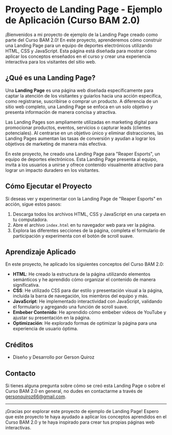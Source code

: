# Proyecto de Landing Page - Ejemplo de Aplicación (Curso BAM 2.0)

¡Bienvenidos a mi proyecto de ejemplo de la Landing Page creado como parte del Curso BAM 2.0! En este proyecto, aprenderemos cómo construir una Landing Page para un equipo de deportes electrónicos utilizando HTML, CSS y JavaScript. Esta página está diseñada para mostrar cómo aplicar los conceptos enseñados en el curso y crear una experiencia interactiva para los visitantes del sitio web.

## ¿Qué es una Landing Page?

Una **Landing Page** es una página web diseñada específicamente para captar la atención de los visitantes y guiarlos hacia una acción específica, como registrarse, suscribirse o comprar un producto. A diferencia de un sitio web completo, una Landing Page se enfoca en un solo objetivo y presenta información de manera concisa y atractiva.

Las Landing Pages son ampliamente utilizadas en marketing digital para promocionar productos, eventos, servicios o capturar leads (clientes potenciales). Al centrarse en un objetivo único y eliminar distracciones, las Landing Pages aumentan las tasas de conversión y ayudan a lograr los objetivos de marketing de manera más efectiva.

En este proyecto, he creado una Landing Page para "Reaper Esports", un equipo de deportes electrónicos. Esta Landing Page presenta al equipo, invita a los usuarios a unirse y ofrece contenido visualmente atractivo para lograr un impacto duradero en los visitantes.

## Cómo Ejecutar el Proyecto

Si deseas ver y experimentar con la Landing Page de "Reaper Esports" en acción, sigue estos pasos:

1. Descarga todos los archivos HTML, CSS y JavaScript en una carpeta en tu computadora.
2. Abre el archivo `index.html` en tu navegador web para ver la página.
3. Explora las diferentes secciones de la página, completa el formulario de participación y experimenta con el botón de scroll suave.

## Aprendizaje Aplicado

En este proyecto, he aplicado los siguientes conceptos del Curso BAM 2.0:

- **HTML**: He creado la estructura de la página utilizando elementos semánticos y he aprendido cómo organizar el contenido de manera significativa.
- **CSS**: He utilizado CSS para dar estilo y presentación visual a la página, incluida la barra de navegación, los miembros del equipo y más.
- **JavaScript**: He implementado interactividad con JavaScript, validando el formulario y agregando una función de scroll suave.
- **Embeber Contenido**: He aprendido cómo embeber videos de YouTube y ajustar su presentación en la página.
- **Optimización**: He explorado formas de optimizar la página para una experiencia de usuario óptima.

## Créditos

- Diseño y Desarrollo por Gerson Quiroz

## Contacto

Si tienes alguna pregunta sobre cómo se creó esta Landing Page o sobre el Curso BAM 2.0 en general, no dudes en contactarme a través de [gersonquiroz66@gmail.com](mailto:gersonquiroz66@gmail.com).

---

¡Gracias por explorar este proyecto de ejemplo de Landing Page! Espero que este proyecto te haya ayudado a aplicar los conceptos aprendidos en el Curso BAM 2.0 y te haya inspirado para crear tus propias páginas web interactivas.
